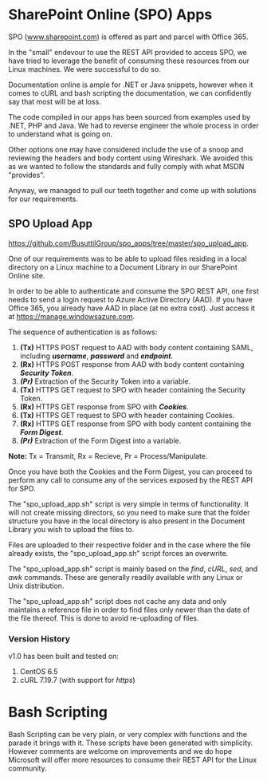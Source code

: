 # SharePoint Online (SPO) Apps

SPO (www.sharepoint.com) is offered as part and parcel with Office 365.

In the "small" endevour to use the REST API provided to access SPO, we have tried to leverage the benefit of consuming these resources from our Linux machines. We were successful to do so.

Documentation online is ample for .NET or Java snippets, however when it comes to cURL and bash scripting the documentation, we can confidently say that most will be at loss.

The code compiled in our apps has been sourced from examples used by .NET, PHP and Java. We had to reverse engineer the whole process in order to understand what is going on.

Other options one may have considered include the use of a snoop and reviewing the headers and body content using Wireshark. We avoided this as we wanted to follow the standards and fully comply with what MSDN "provides".

Anyway, we managed to pull our teeth together and come up with solutions for our requirements.

## SPO Upload App

https://github.com/BusuttilGroup/spo_apps/tree/master/spo_upload_app.

One of our requirements was to be able to upload files residing in a local directory on a Linux machine to a Document Library in our SharePoint Online site.

In order to be able to authenticate and consume the SPO REST API, one first needs to send a login request to Azure Active Directory (AAD). If you have Office 365, you already have AAD in place (at no extra cost). Just access it at https://manage.windowsazure.com.

The sequence of authentication is as follows:

1. **(Tx)** HTTPS POST request to AAD with body content containing SAML, including **_username_**, **_password_** and **_endpoint_**.
2. **(Rx)** HTTPS POST response from AAD with body content containing **_Security Token_**.
3. **_(Pr)_** Extraction of the Security Token into a variable.
4. **(Tx)** HTTPS GET request to SPO with header containing the Security Token.
5. **(Rx)** HTTPS GET response from SPO with **_Cookies_**.
6. **(Tx)** HTTPS GET request to SPO with header containing Cookies.
7. **(Rx)** HTTPS GET response from SPO with body content containing the **_Form Digest_**.
8. **_(Pr)_** Extraction of the Form Digest into a variable.

**Note:** Tx = Transmit, Rx = Recieve, Pr = Process/Manipulate.

Once you have both the Cookies and the Form Digest, you can proceed to perform any call to consume any of the services exposed by the REST API for SPO.

The "spo_upload_app.sh" script is very simple in terms of functionality. It will not create missing directors, so you need to make sure that the folder structure you have in the local directory is also present in the Document Library you wish to upload the files to.

Files are uploaded to their respective folder and in the case where the file already exists, the "spo_upload_app.sh" script forces an overwrite.

The "spo_upload_app.sh" script is mainly based on the _find_, _cURL_, _sed_, and _awk_ commands. These are generally readily available with any Linux or Unix distribution.

The "spo_upload_app.sh" script does not cache any data and only maintains a reference file in order to find files only newer than the date of the file thereof. This is done to avoid re-uploading of files.

### Version History

v1.0 has been built and tested on:

1. CentOS 6.5
2. cURL 7.19.7 (with support for _https_)

# Bash Scripting

Bash Scripting can be very plain, or very complex with functions and the parade it brings with it. These scripts have been generated with simplicity. However comments are welcome on improvements and we do hope Microsoft will offer more resources to consume their REST API for the Linux community.